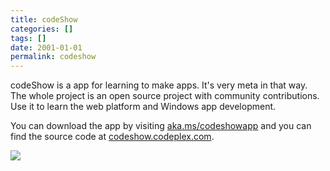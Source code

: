 ```yaml
---
title: codeShow
categories: []
tags: []
date: 2001-01-01
permalink: codeshow
---
```


codeShow is a app for learning to make apps. It&#39;s very meta in that way. The whole project is an open source project with community contributions. Use it to learn the web platform and Windows app development.
<!-- xmore -->

You can download the app by visiting [aka.ms/codeshowapp](http://aka.ms/codeshowapp) and you can find the source code at [codeshow.codeplex.com](http://codeshow.codeplex.com).

![](/files/codeshow_01.png)